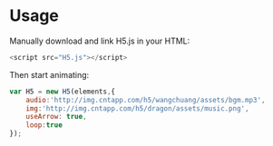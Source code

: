 # Usage
Manually download and link H5.js in your HTML:
```js
<script src="H5.js"></script>
```

Then start animating:
```js
var H5 = new H5(elements,{
	audio:'http://img.cntapp.com/h5/wangchuang/assets/bgm.mp3',
	img:'http://img.cntapp.com/h5/dragon/assets/music.png',
	useArrow: true,
	loop:true
});
```
